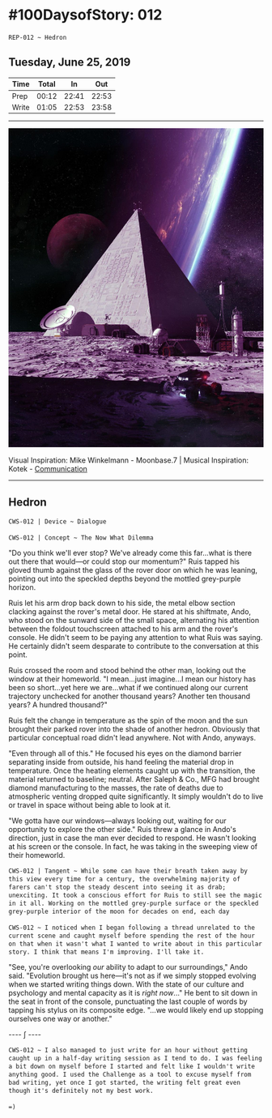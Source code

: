 # #100DaysofStory: 012

    REP-012 ~ Hedron  

## Tuesday, June 25, 2019

| Time  | Total | In    | Out   |
| ----- | ----- | ----- | ----- |
| Prep  | 00:12 | 22:41 | 22:53 |
| Write | 01:05 | 22:53 | 23:58 |

---

![Hedron Visual Inspiration by Mike Winkelmann](hedron.jpg)

Visual Inspiration: Mike Winkelmann - Moonbase.7 | Musical Inspiration: Kotek - [Communication](https://youtu.be/wzN2gwuFQOw)

---

## Hedron

    CWS-012 | Device ~ Dialogue

    CWS-012 | Concept ~ The Now What Dilemma

"Do you think we'll ever stop? We've already come this far...what is there out there that would—or could stop our momentum?" Ruis tapped his gloved thumb against the glass of the rover door on which he was leaning, pointing out into the speckled depths beyond the mottled grey-purple horizon.

Ruis let his arm drop back down to his side, the metal elbow section clacking against the rover's metal door. He stared at his shiftmate, Ando, who stood on the sunward side of the small space, alternating his attention between the foldout touchscreen attached to his arm and the rover's console. He didn't seem to be paying any attention to what Ruis was saying. He certainly didn't seem desparate to contribute to the conversation at this point.

Ruis crossed the room and stood behind the other man, looking out the window at their homeworld. "I mean...just imagine...I mean our history has been so short...yet here we are...what if we continued along our current trajectory unchecked for another thousand years? Another ten thousand years? A hundred thousand?"

Ruis felt the change in temperature as the spin of the moon and the sun brought their parked rover into the shade of another hedron. Obviously that particular conceptual road didn't lead anywhere. Not with Ando, anyways.

"Even through all of this." He focused his eyes on the diamond barrier separating inside from outside, his hand feeling the material drop in temperature. Once the heating elements caught up with the transition, the material returned to baseline; neutral. After Saleph & Co., MFG had brought diamond manufacturing to the masses, the rate of deaths due to atmospheric venting dropped quite significantly. It simply wouldn't do to live or travel in space without being able to look at it.

"We gotta have our windows—always looking out, waiting for our opportunity to explore the other side." Ruis threw a glance in Ando's direction, just in case the man ever decided to respond. He wasn't looking at his screen or the console. In fact, he was taking in the sweeping view of their homeworld.

    CWS-012 | Tangent ~ While some can have their breath taken away by this view every time for a century, the overwhelming majority of farers can't stop the steady descent into seeing it as drab; unexciting. It took a conscious effort for Ruis to still see the magic in it all. Working on the mottled grey-purple surface or the speckled grey-purple interior of the moon for decades on end, each day  

    CWS-012 ~ I noticed when I began following a thread unrelated to the current scene and caught myself before spending the rest of the hour on that when it wasn't what I wanted to write about in this particular story. I think that means I'm improving. I'll take it.

"See, you're overlooking _our_ ability to adapt to our surroundings," Ando said. "Evolution brought us here—it's not as if we simply stopped evolving when we started writing things down. With the state of our culture and psychology and mental capacity as it is _right now_..." He bent to sit down in the seat in front of the console, punctuating the last couple of words by tapping his stylus on its composite edge. "...we would likely end up stopping ourselves one way or another."

---- ∫ ----

    CWS-012 ~ I also managed to just write for an hour without getting caught up in a half-day writing session as I tend to do. I was feeling a bit down on myself before I started and felt like I wouldn't write anything good. I used the Challenge as a tool to excuse myself from bad writing, yet once I got started, the writing felt great even though it's definitely not my best work. 

    =)
